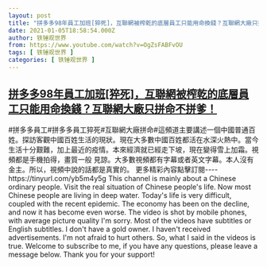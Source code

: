 ```yaml
---
layout: post
title: "拼多多98年員工加班[猝死]，互聯網被榨乾的底層員工只能用命換錢？互聯網大廠只拼命不拼爹！"
date: 2021-01-05T18:58:54.000Z
author: 铁锤观世界
from: https://www.youtube.com/watch?v=OgZsFABFvOU
tags: [ 铁锤观世界 ]
categories: [ 铁锤观世界 ]
---
```

<!--1609873134000-->
[拼多多98年員工加班[猝死]，互聯網被榨乾的底層員工只能用命換錢？互聯網大廠只拼命不拼爹！](https://www.youtube.com/watch?v=OgZsFABFvOU)
------

<div>
#拼多多員工#拼多多員工猝死#互聯網大廠拼命#這頻道主要講述一個中國普通百姓。探訪客觀中國百姓生活的現狀。現在大多數中國百姓都活在水深火熱中。當今生活十分艱難，加上最近的疫情。本來經濟就已經走下坡，現在變得雪上加霜。視頻都是手機拍得，畫質一般 見諒。大多數視頻都有字幕或者英文字幕。本人沒有金主。所以，視頻中說的話都是真實的。 更多精彩內容點擊訂閱----https://tinyurl.com/yb5m4y5g This channel is mainly about a Chinese ordinary people. Visit the real situation of Chinese people's life. Now most Chinese people are living in deep water. Today's life is very difficult, coupled with the recent epidemic. The economy has been on the decline, and now it has become even worse. The video is shot by mobile phones, with average picture quality I'm sorry. Most of the videos have subtitles or English subtitles. I don't have a gold owner. I haven't received advertisements. I'm not afraid to hurt others. So, what I said in the videos is true. Welcome to subscribe to me, if you have any questions, please leave a message below. Thank you for your support!
</div>
